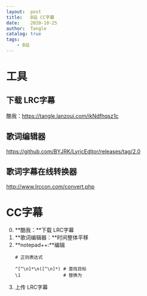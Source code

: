 ```yaml
---
layout:  post
title:   B站 CC字幕
date:    2020-10-25
author:  Tangle
catalog: true
tags:
    - B站
---
```


# 工具

## 下载 LRC字幕

酷我：<https://tangle.lanzoui.com/ikNdfhqsz1c>

## 歌词编辑器

<https://github.com/BYJRK/LyricEditor/releases/tag/2.0>

## 歌词字幕在线转换器

<http://www.lrccon.com/convert.php>

# CC字幕

0. **酷我：**下载 LRC字幕
0. **歌词编辑器：**时间整体平移
0. **notepad++:**编辑
    ```
    # 正则表达式

    ^[^\n]*\n([^\n]*) # 查找目标
    \1                # 替换为
    ```
0. 上传 LRC字幕
